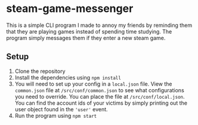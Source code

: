 # steam-game-messenger

This is a simple CLI program I made to annoy my friends by reminding them that
they are playing games instead of spending time studying. The program simply
messages them if they enter a new steam game.

## Setup
1. Clone the repository
2. Install the dependencies using `npm install`
3. You will need to set up your config in a `local.json` file. View the
   `common.json` file at `/src/conf/common.json` to see what configurations you
   need to override. You can place the file at `/src/conf/local.json`.
   You can find the account ids of your victims by simply printing out the user
   object found in the `'user'` event.
4. Run the program using `npm start`

